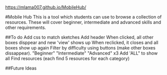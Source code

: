 https://mlama007.github.io/MobileHub/

#Mobile Hub
This is a tool which students can use to browse a collection of resources. These will cover beginner, intermediate and advanced skills and other requirements.

##To do
Add css to match sketches
Add header
When clicked, all other boxes disppear and new 'view' shows up
When reclicked, it closes and all boxes show up again
Filter by difficulty using buttons (make other boxes dissappear). 
    "Beginner" "Intermediate" "Advanced" x3 Add 'ALL" to show all
Find resources (each find 5 resources for each category)

##Future Ideas

